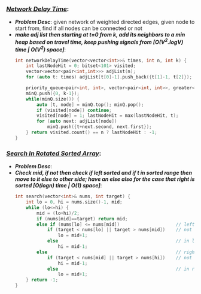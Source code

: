 ### ***[Network Delay Time](https://leetcode.com/problems/network-delay-time/)***:
- ***Problem Desc***: given network of weighted directed edges, given node to start from, find if all nodes can be connected or not
- ***make adj list then starting at t=0 from k, add its neighbors to a min heap based on travel time, keep pushing signals from [O(V<sup>2</sup>.logV) time | O(V<sup>2</sup>) space]***:
  ```cpp
  int networkDelayTime(vector<vector<int>>& times, int n, int k) {
      int lastNodeHit = 0; bitset<101> visited;
      vector<vector<pair<int,int>>> adjList(n); 
      for (auto t: times) adjList[t[0]-1].push_back({t[1]-1, t[2]});

      priority_queue<pair<int, int>, vector<pair<int, int>>, greater<pair<int, int>>> minQ;
      minQ.push({0, k-1});
      while(minQ.size()) {
          auto [t, node] = minQ.top(); minQ.pop();
          if (visited[node]) continue;
          visited[node] = 1; lastNodeHit = max(lastNodeHit, t);
          for (auto next: adjList[node])
              minQ.push({t+next.second, next.first});
      } return visited.count() == n ? lastNodeHit : -1;
  }
  ```


### ***[Search In Rotated Sorted Array](https://leetcode.com/problems/search-in-rotated-sorted-array/)***:
- ***Problem Desc***: 
- ***Check mid, if not then check if left sorted and if t in sorted range then move to it else to other side; have an else also for the case that right is sorted [O(logn) time | O(1) space]***:
  ```cpp
  int search(vector<int>& nums, int target) {
      int lo = 0, hi = nums.size()-1, mid; 
      while (lo<=hi) {
          mid = (lo+hi)/2;
          if (nums[mid]==target) return mid;
          else if (nums[lo] <= nums[mid])                     // left sorted
              if (target < nums[lo] || target > nums[mid])    // not in left sorted range
                  lo = mid+1;
              else                                            // in left sorted range
                  hi = mid-1;
          else                                                // right sorted
              if (target < nums[mid] || target > nums[hi])    // not in right sorted range
                  hi = mid-1;
              else                                            // in right sorted range
                  lo = mid+1;
      } return -1;
  }
  ```
